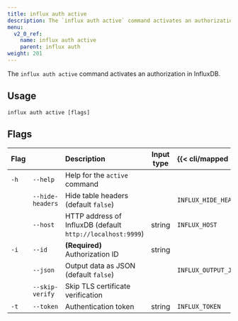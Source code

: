 ```yaml
---
title: influx auth active
description: The `influx auth active` command activates an authorization.
menu:
  v2_0_ref:
    name: influx auth active
    parent: influx auth
weight: 201
---
```


The `influx auth active` command activates an authorization in InfluxDB.

## Usage
```
influx auth active [flags]
```

## Flags
| Flag |                  | Description                                                | Input type | {{< cli/mapped >}}    |
|:---- |:---              |:-----------                                                |:----------:|:------------------    |
| `-h` | `--help`         | Help for the `active` command                              |            |                       |
|      | `--hide-headers` | Hide table headers (default `false`)                       |            | `INFLUX_HIDE_HEADERS` |
|      | `--host`         | HTTP address of InfluxDB (default `http://localhost:9999`) | string     | `INFLUX_HOST`         |
| `-i` | `--id`           | **(Required)** Authorization ID                            | string     |                       |
|      | `--json`         | Output data as JSON (default `false`)                      |            | `INFLUX_OUTPUT_JSON`  |
|      | `--skip-verify`  | Skip TLS certificate verification                          |            |                       |
| `-t` | `--token`        | Authentication token                                       | string     | `INFLUX_TOKEN`        |

